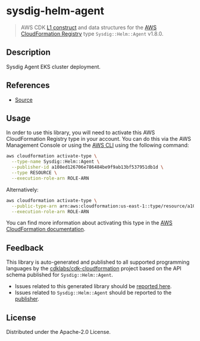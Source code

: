 # sysdig-helm-agent

> AWS CDK [L1 construct](https://docs.aws.amazon.com/cdk/latest/guide/constructs.html) and data structures for the [AWS CloudFormation Registry](https://docs.aws.amazon.com/AWSCloudFormation/latest/UserGuide/registry.html) type `Sysdig::Helm::Agent` v1.8.0.

## Description

Sysdig Agent EKS cluster deployment.

## References

* [Source](https://github.com/sysdiglabs/cloudformation-resource-providers.git)

## Usage

In order to use this library, you will need to activate this AWS CloudFormation Registry type in your account. You can do this via the AWS Management Console or using the [AWS CLI](https://aws.amazon.com/cli/) using the following command:

```sh
aws cloudformation activate-type \
  --type-name Sysdig::Helm::Agent \
  --publisher-id a108ed126706e786484be9f9ab13bf537951db1d \
  --type RESOURCE \
  --execution-role-arn ROLE-ARN
```

Alternatively:

```sh
aws cloudformation activate-type \
  --public-type-arn arn:aws:cloudformation:us-east-1::type/resource/a108ed126706e786484be9f9ab13bf537951db1d/Sysdig-Helm-Agent \
  --execution-role-arn ROLE-ARN
```

You can find more information about activating this type in the [AWS CloudFormation documentation](https://docs.aws.amazon.com/AWSCloudFormation/latest/UserGuide/registry-public.html).

## Feedback

This library is auto-generated and published to all supported programming languages by the [cdklabs/cdk-cloudformation](https://github.com/cdklabs/cdk-cloudformation) project based on the API schema published for `Sysdig::Helm::Agent`.

* Issues related to this generated library should be [reported here](https://github.com/cdklabs/cdk-cloudformation/issues/new?title=Issue+with+%40cdk-cloudformation%2Fsysdig-helm-agent+v1.8.0).
* Issues related to `Sysdig::Helm::Agent` should be reported to the [publisher](https://github.com/sysdiglabs/cloudformation-resource-providers.git).

## License

Distributed under the Apache-2.0 License.
